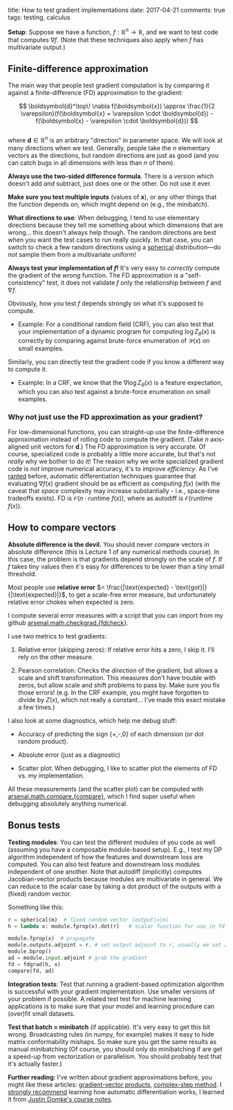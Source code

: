 title: How to test gradient implementations
date: 2017-04-21
comments: true
tags: testing, calculus

<!--
**Who should read this?** Nowadays, you're probably just using automatic
differentiation to compute the gradient of whatever function you're using. If
that's you and you trust your software package wholeheartedly, then you probably
don't need to read this. If you're rolling your own module/Op to put in to an
auto-diff library, then you should read this. I find that none of the available
libraries are any good for differentiating dynamic programs, so I still find
this stuff useful. You'll probably have to write gradient code without the aid
of an autodiff library someday... So either way, knowing this stuff is good for
you. To answer the question, everyone.
-->

**Setup**: Suppose we have a function, $f: \mathbb{R}^n \rightarrow \mathbb{R}$,
and we want to test code that computes $\nabla f$. (Note that these techniques
also apply when $f$ has multivariate output.)


## Finite-difference approximation

The main way that people test gradient computation is by comparing it against a
finite-difference (FD) approximation to the gradient:

$$
\boldsymbol{d}^\top\! \nabla f(\boldsymbol{x}) \approx \frac{1}{2 \varepsilon}(f(\boldsymbol{x} + \varepsilon \cdot \boldsymbol{d}) - f(\boldsymbol{x} - \varepsilon \cdot \boldsymbol{d}))
$$
<br/>
where $\boldsymbol{d} \in \mathbb{R}^n$ is an arbitrary "direction" in parameter
space. We will look at many directions when we test. Generally, people take the
$n$ elementary vectors as the directions, but random directions are just as good
(and you can catch bugs in all dimensions with less than $n$ of them).

**Always use the two-sided difference formula**. There is a version which
doesn't add *and* subtract, just does one or the other. Do not use it ever.

**Make sure you test multiple inputs** (values of $\boldsymbol{x}$), or any
other things that the function depends on, which might depend on (e.g., the
minibatch).

**What directions to use**: When debugging, I tend to use elementary directions
because they tell me something about which dimensions that are wrong... this
doesn't always help though. The random directions are best when you want the
test cases to run really quickly. In that case, you can switch to check a few
random directions using a
[spherical](https://github.com/timvieira/arsenal/blob/master/arsenal/math/util.py)
distribution&mdash;do *not* sample them from a multivariate uniform!

**Always test your implementation of $f$!** It's very easy to *correctly*
  compute the gradient of the *wrong* function. The FD approximation is a
  "self-consistency" test, it does not validate $f$ only the relationship
  between $f$ and $\nabla\! f$.

Obviously, how you test $f$ depends strongly on what it's supposed to compute.

 - Example: For a conditional random field (CRF), you can also test that your
   implementation of a dynamic program for computing $\log Z_\theta(x)$ is
   correctly by comparing against brute-force enumeration of $\mathcal{Y}(x)$ on
   small examples.

Similarly, you can directly test the gradient code if you know a different way
to compute it.

 - Example: In a CRF, we know that the $\nabla \log Z_\theta(x)$ is a feature
   expectation, which you can also test against a brute-force enumeration on
   small examples.


### Why not just use the FD approximation as your gradient?

For low-dimensional functions, you can straight-up use the finite-difference
approximation instead of rolling code to compute the gradient. (Take $n$
axis-aligned unit vectors for $\boldsymbol{d}$.) The FD approximation is very
accurate. Of course, specialized code is probably a little more accurate, but
that's not *really* why we bother to do it! The reason why we write specialized
gradient code is *not* improve numerical accuracy, it's to improve
*efficiency*. As I've
[ranted](http://timvieira.github.io/blog/post/2016/09/25/evaluating-fx-is-as-fast-as-fx/)
before, automatic differentiation techniques guarantee that evaluating $\nabla
f(x)$ gradient should be as efficient as computing $f(x)$ (with the caveat that
*space* complexity may increase substantially - i.e., space-time tradeoffs
exists). FD is $\mathcal{O}(n \cdot \textrm{runtime } f(x))$, where as autodiff
is $\mathcal{O}(\textrm{runtime } f(x))$.


How to compare vectors
----------------------

**Absolute difference is the devil.** You should never compare vectors in
absolute difference (this is Lecture 1 of any numerical methods course). In this
case, the problem is that gradients depend strongly on the scale of $f$. If $f$
takes tiny values then it's easy for differences to be lower than a tiny small
threshold.

Most people use **relative error** $= \frac{|\text{expected} -
\text{got}|}{|\text{expected}|}$, to get a scale-free error measure, but
unfortunately relative error chokes when $\text{expected}$ is zero.

I compute several error measures with a script that you can import from my
github
[arsenal.math.checkgrad.{fdcheck}](https://github.com/timvieira/arsenal/blob/master/arsenal/math/checkgrad.py).

I use two metrics to test gradients:

1. Relative error (skipping zeros): If relative error hits a zero, I skip
   it. I'll rely on the other measure.

2. Pearson correlation: Checks the *direction* of the gradient, but allows a
   scale and shift transformation. This measures don't have trouble with zeros,
   but allow scale and shift problems to pass by. Make sure you fix those
   errors! (e.g. In the CRF example, you might have forgotten to divide by
   $Z(x)$, which not really a constant... I've made this exact mistake a few
   times.)

I also look at some diagnostics, which help me debug stuff:

* Accuracy of predicting the sign {+,-,0} of each dimension (or dot random product).

* Absolute error (just as a diagnostic)

* Scatter plot: When debugging, I like to scatter plot the elements of FD vs. my
  implementation.

All these measurements (and the scatter plot) can be computed with
[arsenal.math.compare.{compare}](https://github.com/timvieira/arsenal/blob/master/arsenal/math/compare.py),
which I find super useful when debugging absolutely anything numerical.


## Bonus tests

**Testing modules**: You can test the different modules of you code as well
(assuming you have a composable module-based setup). E.g., I test my DP
algorithm independent of how the features and downstream loss are computed. You
can also test feature and downstream loss modules independent of one
another. Note that autodiff (implicitly) computes Jacobian-vector products
because modules are multivariate in general. We can reduce to the scalar case by
taking a dot product of the outputs with a (fixed) random vector.

Something like this:
```python
r = spherical(m)  # fixed random vector |output|=|m|
h = lambda x: module.fprop(x).dot(r)   # scalar function for use in fd

module.fprop(x)  # propagate
module.outputs.adjoint = r. # set output adjoint to r, usually we set adjoint of scalar output=1
module.bprop()
ad = module.input.adjoint # grab the gradient
fd = fdgrad(h, x)
compare(fd, ad)
```

**Integration tests**: Test that running a gradient-based optimization algorithm
is successful with your gradient implementation. Use smaller versions of your
problem if possible. A related test test for machine learning applications is to
make sure that your model and learning procedure can (over)fit small
datasets.

**Test that batch = minibatch** (if applicable). It's very easy to get this bit
wrong. Broadcasting rules (in numpy, for example) makes it easy to hide matrix
conformability mishaps. So make sure you get the same results as manual
minibatching (Of course, you should only do minibatching if are get a speed-up
from vectorization or parallelism. You should probably test that it's actually
faster.)

<!--
Other common sources of bugs

* Really look over your test cases. I often find that my errors are actually in
  the test case themselves because either (1) I wrote it really quickly with
  less care than the difficult function/gradient, or (2) there is a gap between
  "what I want it to do" and "what I told it to do".

* Random search in the space of programs can result in overfitting! This is a
  general problem with test-driven development that always applies. If you are
  hamfistedly twiddling bits of your code without thinking about why things
  work, you can trick almost any test.
-->

**Further reading**: I've written about gradient approximations before, you
might like these articles:
[gradient-vector products](http://timvieira.github.io/blog/post/2014/02/10/gradient-vector-product/),
[complex-step method](http://timvieira.github.io/blog/post/2014/08/07/complex-step-derivative/). I
[strongly recommend](http://timvieira.github.io/blog/post/2016/09/25/evaluating-fx-is-as-fast-as-fx/)
learning how automatic differentiation works, I learned it from
[Justin Domke's course notes](https://people.cs.umass.edu/~domke/courses/sml2011/08autodiff_nnets.pdf).
